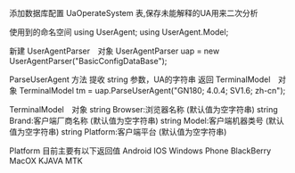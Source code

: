 添加数据库配置
UaOperateSystem 表,保存未能解释的UA用来二次分析
<connectionStrings>
	<add name="BasicConfigDataBase" connectionString="server=192.168.3.67;User Id=root;password=123456;database=CMMM;Allow Zero Datetime=True;charset=utf8" providerName="Light.Data.Mysql,Light.Data" />
</connectionStrings>

使用到的命名空间
using UserAgent;
using UserAgent.Model;


新建 UserAgentParser　对象
UserAgentParser uap = new UserAgentParser("BasicConfigDataBase");

ParseUserAgent 方法 
提收 string 参数，UA的字符串
返回 TerminalModel　对象
TerminalModel tm = uap.ParseUserAgent("GN180; 4.0.4; SV1.6; zh-cn");

TerminalModel　对象
string Browser:浏览器名称 (默认值为空字符串)
string Brand:客户端厂商名称 (默认值为空字符串)
string Model:客户端机器类号 (默认值为空字符串)
string Platform:客户端平台 (默认值为空字符串)

Platform 目前主要有以下返回值
Android
IOS
Windows Phone
BlackBerry
MacOX
KJAVA
MTK